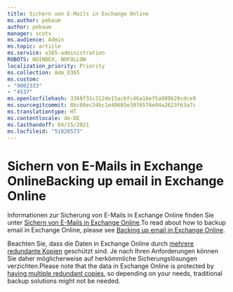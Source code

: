 ```yaml
---
title: Sichern von E-Mails in Exchange Online
ms.author: pebaum
author: pebaum
manager: scotv
ms.audience: Admin
ms.topic: article
ms.service: o365-administration
ROBOTS: NOINDEX, NOFOLLOW
localization_priority: Priority
ms.collection: Adm_O365
ms.custom:
- "9002333"
- "4537"
ms.openlocfilehash: 3368f31c312de15acbfc46a16ef5a989b20cdce9
ms.sourcegitcommit: 8bc60ec34bc1e40685e3976576e04a2623f63a7c
ms.translationtype: HT
ms.contentlocale: de-DE
ms.lasthandoff: 04/15/2021
ms.locfileid: "51820573"
---
```

# <a name="backing-up-email-in-exchange-online"></a><span data-ttu-id="d1c5a-102">Sichern von E-Mails in Exchange Online</span><span class="sxs-lookup"><span data-stu-id="d1c5a-102">Backing up email in Exchange Online</span></span>

<span data-ttu-id="d1c5a-103">Informationen zur Sicherung von E-Mails in Exchange Online finden Sie unter [Sichern von E-Mails in Exchange Online](https://docs.microsoft.com/exchange/back-up-email).</span><span class="sxs-lookup"><span data-stu-id="d1c5a-103">To read about how to backup email in Exchange Online, please see [Backing up email in Exchange Online](https://docs.microsoft.com/exchange/back-up-email).</span></span>

<span data-ttu-id="d1c5a-104">Beachten Sie, dass die Daten in Exchange Online durch [mehrere redundante Kopien](https://docs.microsoft.com/office365/servicedescriptions/exchange-online-service-description/high-availability-and-business-continuity) geschützt sind. Je nach Ihren Anforderungen können Sie daher möglicherweise auf herkömmliche Sicherungslösungen verzichten.</span><span class="sxs-lookup"><span data-stu-id="d1c5a-104">Please note that the data in Exchange Online is protected by [having multiple redundant copies](https://docs.microsoft.com/office365/servicedescriptions/exchange-online-service-description/high-availability-and-business-continuity), so depending on your needs, traditional backup solutions might not be needed.</span></span>
